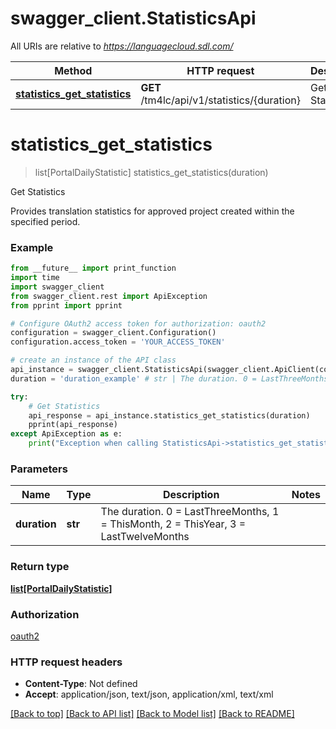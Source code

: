 # swagger_client.StatisticsApi

All URIs are relative to *https://languagecloud.sdl.com/*

Method | HTTP request | Description
------------- | ------------- | -------------
[**statistics_get_statistics**](StatisticsApi.md#statistics_get_statistics) | **GET** /tm4lc/api/v1/statistics/{duration} | Get Statistics

# **statistics_get_statistics**
> list[PortalDailyStatistic] statistics_get_statistics(duration)

Get Statistics

Provides translation statistics for approved project created within the specified period.

### Example
```python
from __future__ import print_function
import time
import swagger_client
from swagger_client.rest import ApiException
from pprint import pprint

# Configure OAuth2 access token for authorization: oauth2
configuration = swagger_client.Configuration()
configuration.access_token = 'YOUR_ACCESS_TOKEN'

# create an instance of the API class
api_instance = swagger_client.StatisticsApi(swagger_client.ApiClient(configuration))
duration = 'duration_example' # str | The duration. 0 = LastThreeMonths, 1 = ThisMonth, 2 = ThisYear, 3 = LastTwelveMonths

try:
    # Get Statistics
    api_response = api_instance.statistics_get_statistics(duration)
    pprint(api_response)
except ApiException as e:
    print("Exception when calling StatisticsApi->statistics_get_statistics: %s\n" % e)
```

### Parameters

Name | Type | Description  | Notes
------------- | ------------- | ------------- | -------------
 **duration** | **str**| The duration. 0 &#x3D; LastThreeMonths, 1 &#x3D; ThisMonth, 2 &#x3D; ThisYear, 3 &#x3D; LastTwelveMonths | 

### Return type

[**list[PortalDailyStatistic]**](PortalDailyStatistic.md)

### Authorization

[oauth2](../README.md#oauth2)

### HTTP request headers

 - **Content-Type**: Not defined
 - **Accept**: application/json, text/json, application/xml, text/xml

[[Back to top]](#) [[Back to API list]](../README.md#documentation-for-api-endpoints) [[Back to Model list]](../README.md#documentation-for-models) [[Back to README]](../README.md)


